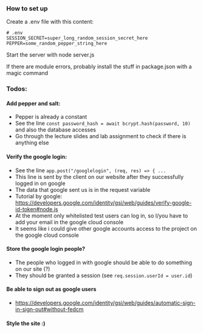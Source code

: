 ### How to set up

Create a .env file with this content:

```
# .env
SESSION_SECRET=super_long_random_session_secret_here
PEPPER=some_random_pepper_string_here
```

Start the server with node server.js

If there are module errors, probably install the stuff in package.json with a magic command

### Todos:

#### Add pepper and salt:
- Pepper is already a constant
- See the line `const password_hash = await bcrypt.hash(password, 10)` and also the database accesses
- Go through the lecture slides and lab assignment to check if there is anything else

#### Verify the google login:
- See the line `app.post("/googlelogin", (req, res) => { ... `
- This line is sent by the client on our website after they successfully logged in on google
- The data that google sent us is in the request variable
- Tutorial by google: https://developers.google.com/identity/gsi/web/guides/verify-google-id-token#node.js
- At the moment only whitelisted test users can log in, so I/you have to add your email in the google cloud console
- It seems like i could give other google accounts access to the project on the google cloud console

#### Store the google login people?
- The people who logged in with google should be able to do something on our site (?)
- They should be granted a session (see `req.session.userId = user.id`)

#### Be able to sign out as google users
- https://developers.google.com/identity/gsi/web/guides/automatic-sign-in-sign-out#without-fedcm

#### Style the site :)
